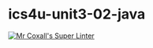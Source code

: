 # ics4u-unit3-02-java

[![Mr Coxall's Super Linter](https://github.com/dbcalitis/ics4u-unit3-02-java/workflows/Mr%20Coxall's%20Super%20Linter/badge.svg)](https://github.com/dbcalitis/ics4u-unit3-02-java/actions/)
